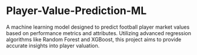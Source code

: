 # Player-Value-Prediction-ML
A machine learning model designed to predict football player market values based on performance metrics and attributes. Utilizing advanced regression algorithms like Random Forest and XGBoost, this project aims to provide accurate insights into player valuation.

